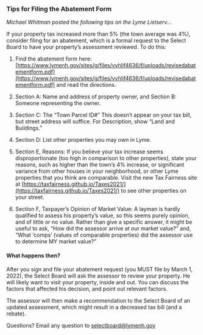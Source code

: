 <br />

### Tips for Filing the Abatement Form

_Michael Whitman posted the following tips on the Lyme Listserv..._

If your property tax increased more than 5% (the town average was 4%), consider filing for an abatement, which is a formal request to the Select Board to have your property’s assessment reviewed. To do this:

1. Find the abatement form here: [https://www.lymenh.gov/sites/g/files/vyhlif4636/f/uploads/revisedabatementform.pdf](https://www.lymenh.gov/sites/g/files/vyhlif4636/f/uploads/revisedabatementform.pdf) and read the directions.

2. Section A: Name and address of property owner, and Section B: Someone representing the owner.

3. Section C: The “Town Parcel ID#” This doesn’t appear on your tax bill, but street address will suffice. For Description, show “Land and Buildings.”

4. Section D: List other properties you may own in Lyme.

5. Section E, Reasons: If you believe your tax increase seems disproportionate (too high in comparison to other properties), state your reasons, such as higher than the town’s 4% increase, or significant variance from other houses in your neighborhood, or other Lyme properties that you think are comparable. Visit the new Tax Fairness site at [https://taxfairness.github.io/Taxes2021/](https://taxfairness.github.io/Taxes2021/) to see other properties on your street.

6. Section F, Taxpayer’s Opinion of Market Value: A layman is hardly qualified to assess his property’s value, so this seems purely opinion, and of little or no value. Rather than give a specific answer, it might be useful to ask, “How did the assessor arrive at our market value?” and, “What ‘comps’ (values of comparable properties) did the assessor use to determine MY market value?”

#### What happens then?

After you sign and file your abatement request (you MUST file by March 1, 2022), the Select Board will ask the assessor to review your property. He will likely want to visit your property, inside and out. You can discuss the factors that affected his decision, and point out relevant factors.

The assessor will then make a recommendation to the Select Board of an updated assessment, which might result in a decreased tax bill (and a rebate).

Questions? Email any question to [selectboard@lymenh.gov](mailto:selectboard@lymenh.gov?Subject=Question%20About%20Abatement)
